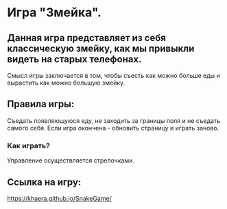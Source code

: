 # Игра "Змейка".

## Данная игра представляет из себя классическую змейку, как мы привыкли видеть на старых телефонах.
Смысл игры заключается в том, чтобы съесть как можно больше еды и вырастить как можно большую змейку.

## Правила игры:
Съедать появляющуюся еду, не заходить за границы поля и не съедать самого себя. Если игра окончена - обновить страницу и играть заново.

### Как играть?
Управление осуществляется стрелочками.

## Ссылка на игру:
  https://khaera.github.io/SnakeGame/
